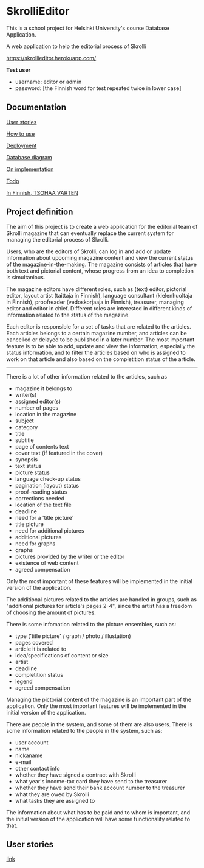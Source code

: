 # SkrolliEditor

This is a school project for Helsinki University's course Database Application.

A web application to help the editorial process of Skrolli

https://skrollieditor.herokuapp.com/

**Test user**
* username: editor or admin
* password: [the Finnish word for test repeated twice in lower case]

## Documentation

[User stories](/documentation/UserStories.md)

[How to use](/documentation/HowToUse.md)

[Deployment](/documentation/Deployment.md)

[Database diagram](/documentation/Database/DatabaseDiagram.png)

[On implementation](/documentation/Implementation.md)

[Todo](/documentation/Todo.md)

[In Finnish, TSOHAA VARTEN](/documentation/SuomeksiTsohaaVarten.md)

## Project definition

The aim of this project is to create a web application for the editorial team of Skrolli magazine that can eventually replace the current system for managing the editorial process of Skrolli.

Users, who are the editors of Skrolli, can log in and add or update information about upcoming magazine content and view the current status of the magazine-in-the-making. The magazine consists of articles that have both text and pictorial content, whose progress from an idea to completion is simultanious.

The magazine editors have different roles, such as (text) editor, pictorial editor, layout artist (taittaja in Finnish), language consultant (kielenhuoltaja in Finnish), proofreader (vedoskorjaaja in Finnish), treasurer, managing editor and editor in chief. Different roles are interested in different kinds of information related to the status of the magazine.

Each editor is responsible for a set of tasks that are related to the articles. Each articles belongs to a certain magazine number, and articles can be cancelled or delayed to be published in a later number. The most important feature is to be able to add, update and view the information, especially the status information, and to filter the articles based on who is assigned to work on that article and also based on the completition status of the article.

------

There is a lot of other information related to the articles, such as

* magazine it belongs to
* writer(s)
* assigned editor(s)
* number of pages
* location in the magazine
* subject
* category
* title
* subtitle
* page of contents text
* cover text (if featured in the cover)
* synopsis
* text status
* picture status
* language check-up status
* pagination (layout) status
* proof-reading status
* corrections needed
* location of the text file
* deadline
* need for a 'title picture'
* title picture
* need for additional pictures
* additional pictures
* need for graphs
* graphs
* pictures provided by the writer or the editor
* existence of web content
* agreed compensation

Only the most important of these features will be implemented in the initial version of the application.

The additional pictures related to the articles are handled in groups, such as "additional pictures for article's pages 2-4", since the artist has a freedom of choosing the amount of pictures.

There is some infomation related to the picture ensembles, such as:

* type ('title picture' / graph / photo / illustation)
* pages covered
* article it is related to
* idea/specifications of content or size
* artist
* deadline
* completition status
* legend
* agreed compensation

Managing the pictorial content of the magazine is an important part of the application. Only the most important features will be implemented in the initial version of the application.

There are people in the system, and some of them are also users. There is some information related to the people in the system, such as:

* user account
* name
* nickaname
* e-mail
* other contact info
* whether they have signed a contract with Skrolli
* what year's income-tax card they have send to the treasurer
* whether they have send their bank account number to the treasurer
* what they are owed by Skrolli
* what tasks they are assigned to

The information about what has to be paid and to whom is important, and the initial version of the application will have some functionality related to that.


## User stories

[link](/documentation/UserStories.md)

